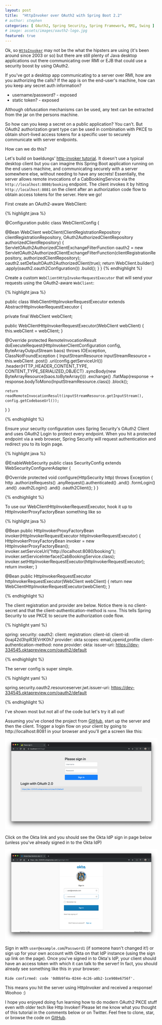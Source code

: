 ```yaml
---
layout: post
title:  "HttpInvoker over OAuth2 with Spring Boot 2.2"
# author: stephen
categories: [ OAuth2, Spring Security, Spring Framework, RMI, Swing ]
# image: assets/images/oauth2-logo.jpg
featured: true
---
```

Ok, so [`HttpInvoker`](https://docs.spring.io/spring/docs/current/spring-framework-reference/integration.html#remoting-httpinvoker) may not be the what the hipsters are using (it's been around since 2003 or so) but there are still plenty of Java desktop applications out there communicating over RMI or EJB that could use a security boost by using OAuth2.

If you've got a desktop app communicating to a server over RMI, how are you authorizing the calls? If the app is on the end-user's machine, how can you keep any secret auth information? 
* username/password? - exposed
* static token? - exposed

Although obfuscation mechanisms can be used, any text can be extracted from the jar on the persons machine.

So how can you keep a secret on a public application? You can't. But OAuth2 authorization grant type can be used in combination with PKCE to obtain short-lived access tokens for a specific user to securely communicate with server endpoints.

How can we do this?

Let's build on baeldungs' [http-invoker tutorial](https://github.com/eugenp/tutorials/tree/master/spring-remoting/remoting-http). It doesn't use a typical desktop client but you can imagine this Spring Boot application running on the end users machine, and communicating securely with a server somewhere else, without needing to have any secrets! Essentially, the server allows remote invocations of a CabBookingService via the `http://localhost:8080/booking` endpoint. The client invokes it by hitting `http://localhost:8081` on the client after an authorization code flow to obtain access tokens for the server. Here we go!

First create an OAuth2-aware WebClient:

{% highlight java %}

@Configuration
public class WebClientConfig {

  @Bean
  WebClient webClient(ClientRegistrationRepository clientRegistrationRepository, OAuth2AuthorizedClientRepository authorizedClientRepository) {
    ServletOAuth2AuthorizedClientExchangeFilterFunction oauth2 = new ServletOAuth2AuthorizedClientExchangeFilterFunction(clientRegistrationRepository, authorizedClientRepository);
    oauth2.setDefaultOAuth2AuthorizedClient(true);
    return WebClient.builder()
        .apply(oauth2.oauth2Configuration())
        .build();
  }
}
{% endhighlight %}

Create a custom `WebClientHttpInvokerRequestExecutor` that will send your requests using the OAuth2-aware `WebClient`:

{% highlight java %}

public class WebClientHttpInvokerRequestExecutor extends AbstractHttpInvokerRequestExecutor {

  private final WebClient webClient;

  public WebClientHttpInvokerRequestExecutor(WebClient webClient) {
    this.webClient = webClient;
  }

  @Override
  protected RemoteInvocationResult doExecuteRequest(HttpInvokerClientConfiguration config, ByteArrayOutputStream baos) throws IOException, ClassNotFoundException {
    InputStreamResource inputStreamResource = this.webClient
        .post()
        .uri(config.getServiceUrl())
        .header(HTTP_HEADER_CONTENT_TYPE, CONTENT_TYPE_SERIALIZED_OBJECT)
        .syncBody(new ByteArrayResource(baos.toByteArray()))
        .exchange()
        .flatMap(response -> response.bodyToMono(InputStreamResource.class))
        .block();

    return readRemoteInvocationResult(inputStreamResource.getInputStream(), config.getCodebaseUrl());
  }
}

{% endhighlight %}

Ensure your security configuration uses Spring Security's OAuth2 Client and uses OAuth2 Login to protect every endpoint. When you hit a protected endpoint via a web browser, Spring Security will request authentication and redirect you to its login page.

{% highlight java %}

@EnableWebSecurity
public class SecurityConfig extends WebSecurityConfigurerAdapter {

  @Override
  protected void configure(HttpSecurity http) throws Exception {
    http
      .authorizeRequests()
        .anyRequest().authenticated()
        .and()
      .formLogin()
        .and()
      .oauth2Login()
        .and()
      .oauth2Client();
  }
}

{% endhighlight %}

To use our WebClientHttpInvokerRequestExecutor, hook it up to HttpInvokerProxyFactoryBean something like so

{% highlight java %}

@Bean
public HttpInvokerProxyFactoryBean invoker(HttpInvokerRequestExecutor httpInvokerRequestExecutor) {
  HttpInvokerProxyFactoryBean invoker = new HttpInvokerProxyFactoryBean();
  invoker.setServiceUrl("http://localhost:8080/booking");
  invoker.setServiceInterface(CabBookingService.class);
  invoker.setHttpInvokerRequestExecutor(httpInvokerRequestExecutor);
  return invoker;
}

@Bean
public HttpInvokerRequestExecutor httpInvokerRequestExecutor(WebClient webClient) {
  return new WebClientHttpInvokerRequestExecutor(webClient);
}

{% endhighlight %}

The client registration and provider are below. Notice there is no client-secret and that the client-authentication-method is `none`. This tells Spring Security to use PKCE to secure the authorization code flow.

{% highlight yaml %}

spring:
  security:
    oauth2:
      client:
        registration:
          client-id:
            client-id: 0oaj42d3hpR3EVrtK0h7
            provider: okta
            scopes: email,openid,profile
            client-authentication-method: none
        provider:
          okta:
            issuer-uri: https://dev-334545.oktapreview.com/oauth2/default

{% endhighlight %}

The server config is super simple.

{% highlight yaml %}

spring.security.oauth2.resourceserver.jwt.issuer-uri: https://dev-334545.oktapreview.com/oauth2/default

{% endhighlight %}

I've shown most but not all of the code but let's try it all out!

Assuming you've cloned the project from [GitHub](https://github.com/sdoxsee/http-invoker-over-oauth2), start up the server and then the client. Trigger a login flow on your client by going to http://localhost:8081 in your browser and you'll get a screen like this:

![Client Login Page](/assets/images/2019-03-27/SpringLogin.png)

Click on the Okta link and you should see the Okta IdP sign in page below (unless you've already signed in to the Okta IdP)

![Okta IdP Login Page](/assets/images/2019-03-27/OktaLogin.png)

Sign in with `user@example.com`/`Password1` (if someone hasn't changed it!) or sign up for your own account with Okta on that IdP instance (using the sign up link on the page). Once you've signed in to Okta's IdP, your client should have an access token with which it can talk to the server! In fact, you should already see something like this in your browser:

`Ride confirmed: code '0d0b9f4a-0244-4c26-a8b2-1ce908e6756f'.`

This means you hit the server using HttpInvoker and received a response! Woohoo :)

I hope you enjoyed doing fun learning how to do modern OAuth2 PKCE stuff even with older tech like Http Invoker! Please let me know what you thought of this tutorial in the comments below or on Twitter. Feel free to clone, star, or browse the code on [GitHub](https://github.com/sdoxsee/http-invoker-over-oauth2).
